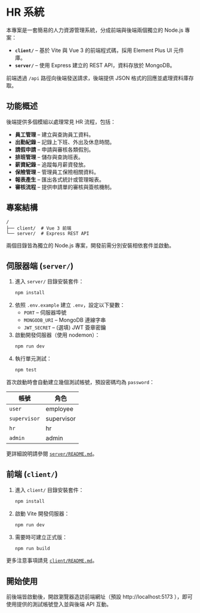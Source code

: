 # HR 系統

本專案是一套簡易的人力資源管理系統，分成前端與後端兩個獨立的 Node.js 專案：

- **`client/`** – 基於 Vite 與 Vue 3 的前端程式碼，採用 Element Plus UI 元件庫。
- **`server/`** – 使用 Express 建立的 REST API，資料存放於 MongoDB。

前端透過 `/api` 路徑向後端發送請求，後端提供 JSON 格式的回應並處理資料庫存取。

## 功能概述

後端提供多個模組以處理常見 HR 流程，包括：

- **員工管理** – 建立與查詢員工資料。
- **出勤紀錄** – 記錄上下班、外出及休息時間。
- **請假申請** – 申請與審核各類假別。
- **排班管理** – 儲存與查詢班表。
- **薪資紀錄** – 追蹤每月薪資發放。
- **保險管理** – 管理員工保險相關資料。
- **報表產生** – 匯出各式統計或管理報表。
- **審核流程** – 提供申請單的審核與簽核機制。

## 專案結構

```
/
├── client/  # Vue 3 前端
└── server/  # Express REST API
```

兩個目錄皆為獨立的 Node.js 專案，開發前需分別安裝相依套件並啟動。

## 伺服器端 (`server/`)

1. 進入 `server/` 目錄安裝套件：
   ```bash
   npm install
   ```
2. 依照 `.env.example` 建立 `.env`，設定以下變數：
   - `PORT` – 伺服器埠號
   - `MONGODB_URI` – MongoDB 連線字串
   - `JWT_SECRET` – (選填) JWT 簽章密鑰
3. 啟動開發伺服器（使用 nodemon）：
   ```bash
   npm run dev
   ```
4. 執行單元測試：
   ```bash
   npm test
   ```

首次啟動時會自動建立幾個測試帳號，預設密碼均為 `password`：

| 帳號          | 角色         |
|---------------|-------------|
| `user`        | employee    |
| `supervisor`  | supervisor  |
| `hr`          | hr          |
| `admin`       | admin       |

更詳細說明請參閱 [`server/README.md`](server/README.md)。

## 前端 (`client/`)

1. 進入 `client/` 目錄安裝套件：
   ```bash
   npm install
   ```
2. 啟動 Vite 開發伺服器：
   ```bash
   npm run dev
   ```
3. 需要時可建立正式版：
   ```bash
   npm run build
   ```

更多注意事項請見 [`client/README.md`](client/README.md)。

## 開始使用

前後端皆啟動後，開啟瀏覽器造訪前端網址（預設 http://localhost:5173 ），即可使用提供的測試帳號登入並與後端 API 互動。

